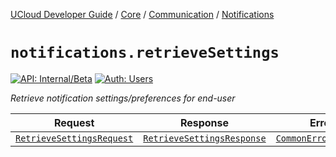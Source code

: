 [UCloud Developer Guide](/docs/developer-guide/README.md) / [Core](/docs/developer-guide/core/README.md) / [Communication](/docs/developer-guide/core/communication/README.md) / [Notifications](/docs/developer-guide/core/communication/notifications.md)

# `notifications.retrieveSettings`

[![API: Internal/Beta](https://img.shields.io/static/v1?label=API&message=Internal/Beta&color=red&style=flat-square)](/docs/developer-guide/core/api-conventions.md)
[![Auth: Users](https://img.shields.io/static/v1?label=Auth&message=Users&color=informational&style=flat-square)](/docs/developer-guide/core/types.md#role)


_Retrieve notification settings/preferences for end-user_

| Request | Response | Error |
|---------|----------|-------|
|<code><a href='#retrievesettingsrequest'>RetrieveSettingsRequest</a></code>|<code><a href='#retrievesettingsresponse'>RetrieveSettingsResponse</a></code>|<code><a href='/docs/reference/dk.sdu.cloud.CommonErrorMessage.md'>CommonErrorMessage</a></code>|



